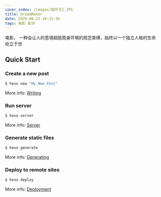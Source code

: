 ```yaml
---
cover_index: /images/指环王1.JPG
title: DreamMaker
date: 2020-06-23 10:31:39
tags: 电影 影评
---
```


电影， 一种会让人的意境超脱周身环境的观念束缚，始终以一个独立人格的生命屹立于世

## Quick Start

### Create a new post

``` bash
$ hexo new "My New Post"
```

More info: [Writing](https://hexo.io/docs/writing.html)

### Run server

``` bash
$ hexo server
```

More info: [Server](https://hexo.io/docs/server.html)

### Generate static files

``` bash
$ hexo generate
```

More info: [Generating](https://hexo.io/docs/generating.html)

### Deploy to remote sites

``` bash
$ hexo deploy
```

More info: [Deployment](https://hexo.io/docs/one-command-deployment.html)
